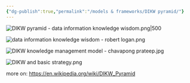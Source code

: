 ```yaml
---
{"dg-publish":true,"permalink":"/models & frameworks/DIKW pyramid/"}
---
```


![DIKW pyramid - data information knowledge wisdom.png|500](/img/user/DIKW%20pyramid%20-%20data%20information%20knowledge%20wisdom.png)

![data information knowledge wisdom - robert logan.png](/img/user/data%20information%20knowledge%20wisdom%20-%20robert%20logan.png)


![DIKW knowledge management model - chavapong prateep.jpg](/img/user/DIKW%20knowledge%20management%20model%20-%20chavapong%20prateep.jpg)

![DIKW and basic strategy.png](/img/user/DIKW%20and%20basic%20strategy.png)

more on: https://en.wikipedia.org/wiki/DIKW_Pyramid